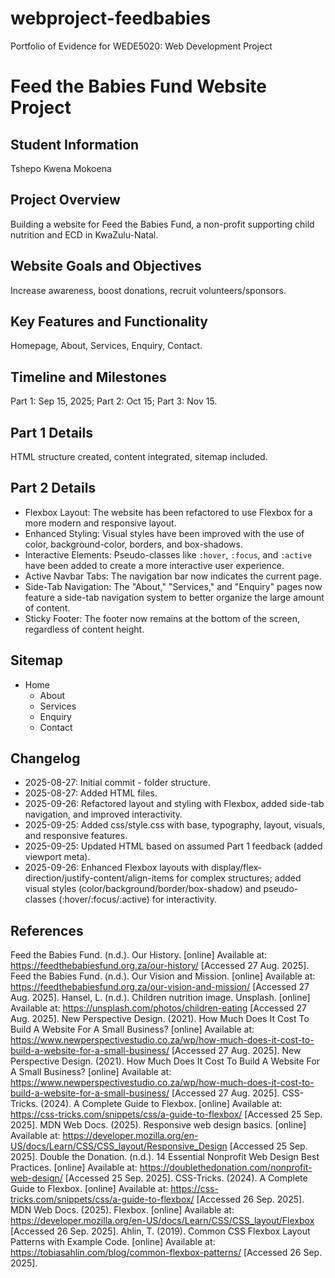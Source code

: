 # webproject-feedbabies
Portfolio of Evidence for WEDE5020: Web Development Project
# Feed the Babies Fund Website Project

## Student Information
Tshepo Kwena Mokoena

## Project Overview
Building a website for Feed the Babies Fund, a non-profit supporting child nutrition and ECD in KwaZulu-Natal.

## Website Goals and Objectives
Increase awareness, boost donations, recruit volunteers/sponsors.

## Key Features and Functionality
Homepage, About, Services, Enquiry, Contact.

## Timeline and Milestones
Part 1: Sep 15, 2025; Part 2: Oct 15; Part 3: Nov 15.

## Part 1 Details
HTML structure created, content integrated, sitemap included.

## Part 2 Details
- Flexbox Layout: The website has been refactored to use Flexbox for a more modern and responsive layout.
- Enhanced Styling: Visual styles have been improved with the use of color, background-color, borders, and box-shadows.
- Interactive Elements: Pseudo-classes like `:hover`, `:focus`, and `:active` have been added to create a more interactive user experience.
- Active Navbar Tabs: The navigation bar now indicates the current page.
- Side-Tab Navigation: The "About," "Services," and "Enquiry" pages now feature a side-tab navigation system to better organize the large amount of content.
- Sticky Footer: The footer now remains at the bottom of the screen, regardless of content height.

## Sitemap
- Home
  - About
  - Services
  - Enquiry
  - Contact

## Changelog
- 2025-08-27: Initial commit - folder structure.
- 2025-08-27: Added HTML files.
- 2025-09-26: Refactored layout and styling with Flexbox, added side-tab navigation, and improved interactivity.
- 2025-09-25: Added css/style.css with base, typography, layout, visuals, and responsive features.
- 2025-09-25: Updated HTML based on assumed Part 1 feedback (added viewport meta).
- 2025-09-26: Enhanced Flexbox layouts with display/flex-direction/justify-content/align-items for complex structures; added visual styles (color/background/border/box-shadow) and pseudo-classes (:hover/:focus/:active) for interactivity.

## References
Feed the Babies Fund. (n.d.). Our History. [online] Available at: https://feedthebabiesfund.org.za/our-history/ [Accessed 27 Aug. 2025].
Feed the Babies Fund. (n.d.). Our Vision and Mission. [online] Available at: https://feedthebabiesfund.org.za/our-vision-and-mission/ [Accessed 27 Aug. 2025].
Hansel, L. (n.d.). Children nutrition image. Unsplash. [online] Available at: https://unsplash.com/photos/children-eating [Accessed 27 Aug. 2025].
New Perspective Design. (2021). How Much Does It Cost To Build A Website For A Small Business? [online] Available at: https://www.newperspectivestudio.co.za/wp/how-much-does-it-cost-to-build-a-website-for-a-small-business/ [Accessed 27 Aug. 2025].
New Perspective Design. (2021). How Much Does It Cost To Build A Website For A Small Business? [online] Available at: https://www.newperspectivestudio.co.za/wp/how-much-does-it-cost-to-build-a-website-for-a-small-business/ [Accessed 27 Aug. 2025].
CSS-Tricks. (2024). A Complete Guide to Flexbox. [online] Available at: https://css-tricks.com/snippets/css/a-guide-to-flexbox/ [Accessed 25 Sep. 2025].
MDN Web Docs. (2025). Responsive web design basics. [online] Available at: https://developer.mozilla.org/en-US/docs/Learn/CSS/CSS_layout/Responsive_Design [Accessed 25 Sep. 2025].
Double the Donation. (n.d.). 14 Essential Nonprofit Web Design Best Practices. [online] Available at: https://doublethedonation.com/nonprofit-web-design/ [Accessed 25 Sep. 2025].
CSS-Tricks. (2024). A Complete Guide to Flexbox. [online] Available at: https://css-tricks.com/snippets/css/a-guide-to-flexbox/ [Accessed 26 Sep. 2025].
MDN Web Docs. (2025). Flexbox. [online] Available at: https://developer.mozilla.org/en-US/docs/Learn/CSS/CSS_layout/Flexbox [Accessed 26 Sep. 2025].
Ahlin, T. (2019). Common CSS Flexbox Layout Patterns with Example Code. [online] Available at: https://tobiasahlin.com/blog/common-flexbox-patterns/ [Accessed 26 Sep. 2025].
